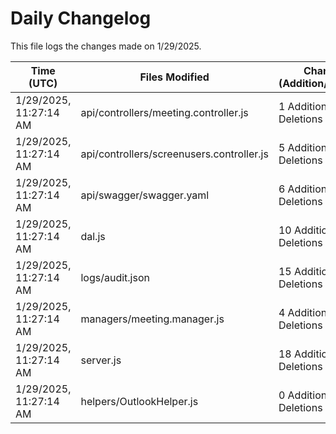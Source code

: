 # Daily Changelog

This file logs the changes made on 1/29/2025.

| Time (UTC)             | Files Modified                    | Changes (Addition/Deletion) |
|------------------------|-----------------------------------|-----------------------------|
| 1/29/2025, 11:27:14 AM | api/controllers/meeting.controller.js | 1 Additions & 1 Deletions |
| 1/29/2025, 11:27:14 AM | api/controllers/screenusers.controller.js | 5 Additions & 5 Deletions |
| 1/29/2025, 11:27:14 AM | api/swagger/swagger.yaml | 6 Additions & 4 Deletions |
| 1/29/2025, 11:27:14 AM | dal.js | 10 Additions & 9 Deletions |
| 1/29/2025, 11:27:14 AM | logs/audit.json | 15 Additions & 15 Deletions |
| 1/29/2025, 11:27:14 AM | managers/meeting.manager.js | 4 Additions & 0 Deletions |
| 1/29/2025, 11:27:14 AM | server.js | 18 Additions & 2 Deletions |
| 1/29/2025, 11:27:14 AM | helpers/OutlookHelper.js | 0 Additions & 0 Deletions |
